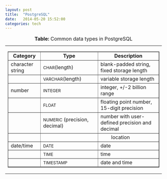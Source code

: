 ```yaml
---
layout: post
title:  "PostgreSQL"
date:   2014-05-20 15:52:00
categories: tech 
---
```



<div>
<TABLE>
<CAPTION><STRONG>Table:</STRONG>
Common data types in PostgreSQL</CAPTION>
<TR><TD>
<P>
<DIV ALIGN="CENTER"><TABLE CELLPADDING=3 BORDER="1">
<TR><TD ALIGN="CENTER" COLSPAN=1><B>Category</B></TD>
<TD ALIGN="CENTER" COLSPAN=1><B>Type</B></TD>
<TD ALIGN="CENTER" COLSPAN=1><B>Description</B></TD>
</TR>
<TR><TD ALIGN="LEFT">character string</TD>
<TD ALIGN="LEFT"><SMALL>CHAR</SMALL>(length)<A NAME="1567">&#160;</A></TD>
<TD ALIGN="LEFT">blank-padded string, fixed storage length</TD>
</TR>
<TR><TD ALIGN="LEFT">&nbsp;</TD>
<TD ALIGN="LEFT"><SMALL>VARCHAR</SMALL>(length)<A NAME="1569">&#160;</A></TD>
<TD ALIGN="LEFT">variable storage length</TD>
</TR>
<TR><TD ALIGN="LEFT">number</TD>
<TD ALIGN="LEFT"><SMALL>INTEGER</SMALL><A NAME="1571">&#160;</A></TD>
<TD ALIGN="LEFT">integer, +/-2 billion range</TD>
</TR>
<TR><TD ALIGN="LEFT">&nbsp;</TD>
<TD ALIGN="LEFT"><SMALL>FLOAT</SMALL><A NAME="1573">&#160;</A></TD>
<TD ALIGN="LEFT">floating point number, 15-digit precision</TD>
</TR>
<TR><TD ALIGN="LEFT">&nbsp;</TD>
<TD ALIGN="LEFT"><SMALL>NUMERIC</SMALL><A NAME="1575">&#160;</A>(precision, decimal)</TD>
<TD ALIGN="LEFT">number with user-defined precision and decimal</TD>
</TR>
<TR><TD ALIGN="LEFT">&nbsp;</TD>
<TD ALIGN="LEFT">&nbsp;</TD>
<TD ALIGN="LEFT">&nbsp;&nbsp;&nbsp;&nbsp;&nbsp;&nbsp;&nbsp;&nbsp;location</TD>
</TR>
<TR><TD ALIGN="LEFT">date/time</TD>
<TD ALIGN="LEFT"><SMALL>DATE</SMALL><A NAME="1577">&#160;</A></TD>
<TD ALIGN="LEFT">date</TD>
</TR>
<TR><TD ALIGN="LEFT">&nbsp;</TD>
<TD ALIGN="LEFT"><SMALL>TIME</SMALL><A NAME="1579">&#160;</A></TD>
<TD ALIGN="LEFT">time</TD>
</TR>
<TR><TD ALIGN="LEFT">&nbsp;</TD>
<TD ALIGN="LEFT"><SMALL>TIMESTAMP</SMALL><A NAME="1581">&#160;</A></TD>
<TD ALIGN="LEFT">date and time</TD>
</TR>
</TABLE></DIV>
<P>
<P></TD></TR>
</TABLE>
</div>
